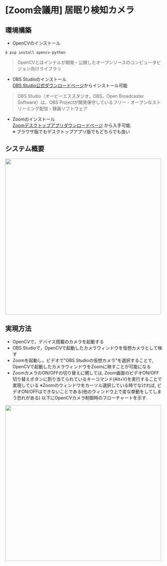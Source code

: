 # [Zoom会議用] 居眠り検知カメラ
## 環境構築
- OpenCVのインストール
```
$ pip install opencv-python
```
> OpenCVとはインテルが開発・公開したオープンソースのコンピュータビジョン向けライブラリ

- OBS Studioのインストール  
[OBS Studio公式ダウンロードページ](https://obsproject.com/ja/download)からインストール可能
> OBS Studio（オービーエススタジオ，OBS，Open Broadcaster Software）は、OBS Projectが開発保守しているフリー・オープンなストリーミング配信・録画ソフトウェア
- Zoomのインストール  
[Zoomデスクトップアプリダウンロードページ](https://zoom.us/download#client_4meeting) から入手可能.  
※ ブラウザ版でもデスクトップアプリ版でもどちらでも良い

## システム概要

<img width=500 src=https://github.com/haradakaito/SleepDetectionCamera/assets/75819611/f272725f-5fdc-4019-a2f8-2944e5cc0ed8>

## 実現方法
- OpenCVで，デバイス搭載のカメラを起動する
- OBS Studioで，OpenCVで起動したカメラウィンドウを仮想カメラとして映す
- Zoomを起動し，ビデオで"OBS Studioの仮想カメラ"を選択することで, OpenCVで起動したカメラウィンドウをZoomに映すことが可能になる
- ZoomカメラのON/OFFの切り替えに関しては, Zoom画面のビデオON/OFF切り替えボタンに割り当てられているキーコマンド(Alt+V)を実行することで実現している
※Zoomのウィンドウをカーソル選択している時でなければ, ビデオON/OFFはできないことである(他のウィンドウ上で変な挙動をしてしまう恐れがある)
以下にOpenCVカメラ制御時のフローチャートを示す.  

<img width=500 src=https://github.com/haradakaito/SleepDetectionCamera/assets/75819611/30b25d30-e699-4491-871f-5ffcd4ef2bed>


